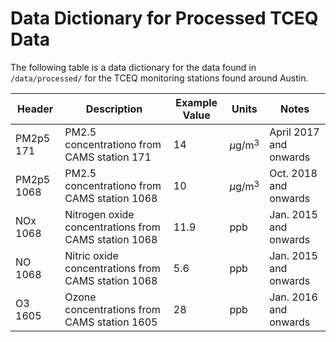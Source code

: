 # Data Dictionary for Processed TCEQ Data
The following table is a data dictionary for the data found in ```/data/processed/``` for the TCEQ monitoring stations found around Austin. 

| Header | Description | Example Value | Units | Notes |
| --- | --- | --- | --- | --- |
| PM2p5 171 | PM2.5 concentrationo from CAMS station 171 | 14 | $\mu$g/m$^3$ | April 2017 and onwards |
| PM2p5 1068 | PM2.5 concentrationo from CAMS station 1068 | 10 | $\mu$g/m$^3$ | Oct. 2018 and onwards |
| NOx 1068 | Nitrogen oxide concentrations from CAMS station 1068 | 11.9 | ppb | Jan. 2015 and onwards |
| NO 1068 | Nitric oxide  concentrations from CAMS station 1068 | 5.6 | ppb | Jan. 2015 and onwards |
| O3 1605 | Ozone concentrations from CAMS station 1605 | 28 | ppb | Jan. 2016 and onwards |
